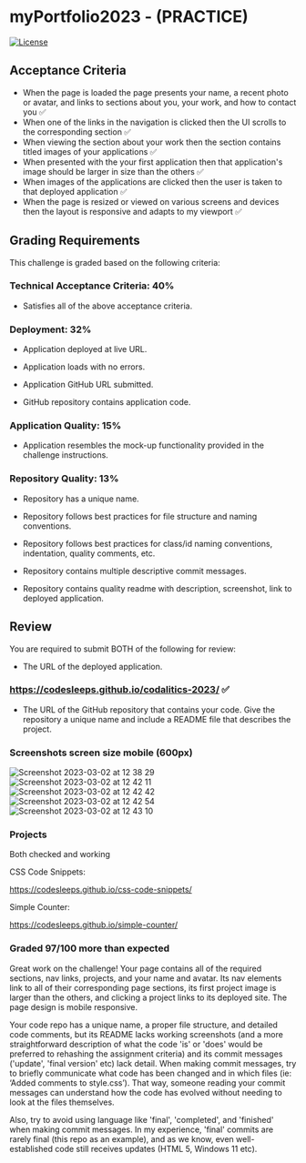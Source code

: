 # myPortfolio2023 - (PRACTICE)

[![License](https://img.shields.io/packagist/l/dingo/api.svg?style=flat-square)](LICENSE)


## Acceptance Criteria

* When the page is loaded the page presents your name, a recent photo or avatar, and links to sections about you, your work, and how to contact you ✅
* When one of the links in the navigation is clicked then the UI scrolls to the corresponding section ✅
* When viewing the section about your work then the section contains titled images of your applications ✅
* When presented with the your first application then that application's image should be larger in size than the others ✅
* When images of the applications are clicked then the user is taken to that deployed application ✅
* When the page is resized or viewed on various screens and devices then the layout is responsive and adapts to my viewport ✅

## Grading Requirements

This challenge is graded based on the following criteria: 

### Technical Acceptance Criteria: 40%

* Satisfies all of the above acceptance criteria.

### Deployment: 32%

* Application deployed at live URL.

* Application loads with no errors.

* Application GitHub URL submitted.

* GitHub repository contains application code.

### Application Quality: 15%

* Application resembles the mock-up functionality provided in the challenge instructions.

### Repository Quality: 13%

* Repository has a unique name.

* Repository follows best practices for file structure and naming conventions.

* Repository follows best practices for class/id naming conventions, indentation, quality comments, etc.

* Repository contains multiple descriptive commit messages.

* Repository contains quality readme with description, screenshot, link to deployed application.

## Review

You are required to submit BOTH of the following for review:

* The URL of the deployed application. 

### https://codesleeps.github.io/codalitics-2023/ ✅
   
* The URL of the GitHub repository that contains your code. Give the repository a unique name and include a README file that describes the project.
   

### Screenshots screen size mobile (600px)

   ![Screenshot 2023-03-02 at 12 38 29](https://user-images.githubusercontent.com/125808990/222432463-e61564e0-1508-4088-bd27-1081ef0f8dbe.png)
   ![Screenshot 2023-03-02 at 12 42 11](https://user-images.githubusercontent.com/125808990/222432573-4ecdd03b-8b88-47e7-a68e-ce07c320ecb7.png)
   ![Screenshot 2023-03-02 at 12 42 42](https://user-images.githubusercontent.com/125808990/222432579-e2e282ca-7864-442f-aa06-fbe84ca61e94.png)
   ![Screenshot 2023-03-02 at 12 42 54](https://user-images.githubusercontent.com/125808990/222432584-a2e823fc-e751-4a7c-aa50-66cdf610af83.png)
   ![Screenshot 2023-03-02 at 12 43 10](https://user-images.githubusercontent.com/125808990/222432586-a8db8ece-9752-4279-95b9-afb2feaf199a.png)

### Projects 
    
   Both checked and working 
    
   CSS Code Snippets: 
       
   https://codesleeps.github.io/css-code-snippets/
       
   Simple Counter:
       
   https://codesleeps.github.io/simple-counter/
       
### Graded 97/100  more than expected

Great work on the challenge! Your page contains all of the required sections, nav links, projects, and your name and avatar. Its nav elements link to all of their corresponding page sections, its first project image is larger than the others, and clicking a project links to its deployed site. The page design is mobile responsive.

Your code repo has a unique name, a proper file structure, and detailed code comments, but its README lacks working screenshots (and a more straightforward description of what the code 'is' or 'does' would be preferred to rehashing the assignment criteria) and its commit messages ('update', 'final version' etc) lack detail. When making commit messages, try to briefly communicate what code has been changed and in which files (ie: ‘Added comments to style.css’). That way, someone reading your commit messages can understand how the code has evolved without needing to look at the files themselves.

Also, try to avoid using language like 'final', 'completed', and 'finished' when making commit messages. In my experience, 'final' commits are rarely final (this repo as an example), and as we know, even well-established code still receives updates (HTML 5, Windows 11 etc).
 
